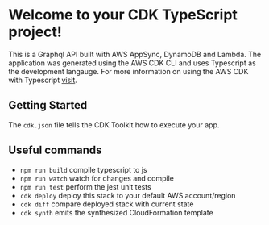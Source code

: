 # Welcome to your CDK TypeScript project!

This is a Graphql API built with AWS AppSync, DynamoDB and Lambda. The application was generated using the AWS CDK CLI and uses Typescript as the development langauge. For more information on using the AWS CDK with Typescript [visit](https://docs.aws.amazon.com/cdk/latest/guide/work-with-cdk-typescript.html).

## Getting Started
The `cdk.json` file tells the CDK Toolkit how to execute your app.

## Useful commands

 * `npm run build`   compile typescript to js
 * `npm run watch`   watch for changes and compile
 * `npm run test`    perform the jest unit tests
 * `cdk deploy`      deploy this stack to your default AWS account/region
 * `cdk diff`        compare deployed stack with current state
 * `cdk synth`       emits the synthesized CloudFormation template

